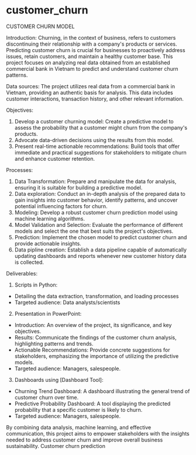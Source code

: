 # customer_churn

CUSTOMER CHURN MODEL

Introduction:
    Churning, in the context of business, refers to customers discontinuing their relationship with a company's products or services. Predicting customer churn is crucial for businesses to proactively address issues, retain customers, and maintain a healthy customer base. This project focuses on analyzing real data obtained from an established commercial bank in Vietnam to predict and understand customer churn patterns.

Data sources:
    The project utilizes real data from a commercial bank in Vietnam, providing an authentic basis for analysis. This data includes customer interactions, transaction history, and other relevant information.

Objectives:
1.  Develop a customer churning model: Create a predictive model to assess the probability that a customer might churn from the company's products.
2.  Advocate data-driven decisions using the results from this model.
3.  Present real-time actionable recommendations: Build tools that offer immediate and practical suggestions for stakeholders to mitigate churn and enhance customer retention.

Processes:
1.  Data Transformation: Prepare and manipulate the data for analysis, ensuring it is suitable for building a predictive model.
2.  Data exploration: Conduct an in-depth analysis of the prepared data to gain insights into customer behavior, identify patterns, and uncover potential influencing factors for churn.
3.  Modeling: Develop a robust customer churn prediction model using machine learning algorithms.
4.  Model Validation and Selection: Evaluate the performance of different models and select the one that best suits the project's objectives.
5.  Prediction: Implement the chosen model to predict customer churn and provide actionable insights.
6.  Data pipline creation: Establish a data pipeline capable of automatically updating dashboards and reports whenever new customer history data is collected. 

Deliverables:
1.   Scripts in Python:
-    Detailing the data extraction, transformation, and loading processes
-    Targeted audience: Data analysts/scientists
2.   Presentation in PowerPoint:
-    Introduction: An overview of the project, its significance, and key objectives.
-    Results: Communicate the findings of the customer churn analysis, highlighting patterns and trends.
-    Actionable Recommendations: Provide concrete suggestions for stakeholders, emphasizing the importance of utilizing the predictive models.
-    Targeted audience: Managers, salespeople.
3.   Dashboards using [Dashboard Tool]:
-    Churning Trend Dashboard: A dashboard illustrating the general trend of customer churn over time.
-    Predictive Probability Dashboard: A tool displaying the predicted probability that a specific customer is likely to churn.
-    Targeted audience: Managers, salespeople.

By combining data analysis, machine learning, and effective communication, this project aims to empower stakeholders with the insights needed to address customer churn and improve overall business sustainability.
Customer churn prediction
